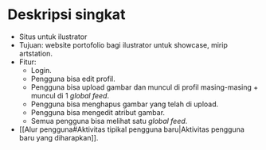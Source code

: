 # Deskripsi singkat

- Situs untuk ilustrator
- Tujuan: website portofolio bagi ilustrator untuk showcase, mirip artstation.
- Fitur:
	- Login.
	- Pengguna bisa edit profil.
	- Pengguna bisa upload gambar dan muncul di profil masing-masing + muncul di 1 *global feed*.
	- Pengguna bisa menghapus gambar yang telah di upload.
	- Pengguna bisa mengedit atribut gambar.
	- Semua pengguna bisa melihat satu *global feed*.
- [[Alur pengguna#Aktivitas tipikal pengguna baru|Aktivitas pengguna baru yang diharapkan]].
